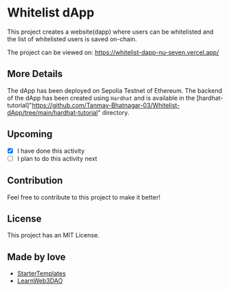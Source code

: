 # Whitelist dApp

This project creates a website(dapp) where users can be whitelisted and the list of whitelisted users is saved on-chain.<br />

The project can be viewed on: 
https://whitelist-dapp-nu-seven.vercel.app/

## More Details

The dApp has been deployed on Sepolia Testnet of Ethereum. The backend of the dApp has been created using `Hardhat` and is available in the [hardhat-tutorial]"https://github.com/Tanmay-Bhatnagar-03/Whitelist-dApp/tree/main/hardhat-tutorial" directory. 

## Upcoming

- [x] I have done this activity
- [ ] I plan to do this activity next

## Contribution

Feel free to contribute to this project to make it better!

## License

This project has an MIT License.

## Made by love

- [StarterTemplates](https://twitter.com/startertemp)
- [LearnWeb3DAO](https://learnweb3.io)
